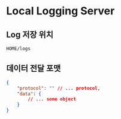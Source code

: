 # Local Logging Server

## Log 저장 위치

`HOME/logs`

## 데이터 전달 포맷

```json
{
    "protocol": "" // ... protocol,
    "data": {
        // ... some object
    }
}
```

